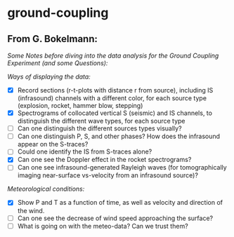 # ground-coupling

## From G. Bokelmann:

_Some Notes before diving into the data analysis for the Ground Coupling Experiment (and some Questions):_

*Ways of displaying the data:*
- [x] Record sections (r-t-plots with distance r from source), including IS (infrasound) channels with a different color, for each source type (explosion, rocket, hammer blow, stepping)
- [x] Spectrograms of collocated vertical S (seismic) and IS channels, to distinguish the different wave types, for each source type
- [ ] Can one distinguish the different sources types visually?
- [ ] Can one distinguish P, S, and other phases? How does the infrasound appear on the S-traces?
- [ ] Could one identify the IS from S-traces alone?
- [x] Can one see the Doppler effect in the rocket spectrograms?
- [ ] Can one see infrasound-generated Rayleigh waves (for tomographically imaging near-surface vs-velocity from an infrasound source)?

*Meteorological conditions:*
- [x] Show P and T as a function of time, as well as velocity and direction of the wind.
- [ ] Can one see the decrease of wind speed approaching the surface?
- [ ] What is going on with the meteo-data? Can we trust them?
